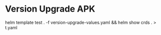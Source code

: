# Version Upgrade APK

helm template test . -f version-upgrade-values.yaml && helm show crds . > t.yaml